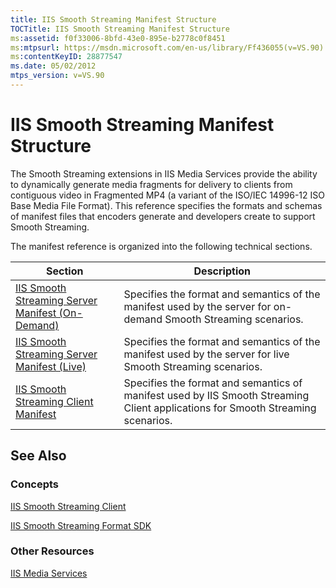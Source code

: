 ```yaml
---
title: IIS Smooth Streaming Manifest Structure
TOCTitle: IIS Smooth Streaming Manifest Structure
ms:assetid: f0f33006-8bfd-43e0-895e-b2778c0f8451
ms:mtpsurl: https://msdn.microsoft.com/en-us/library/Ff436055(v=VS.90)
ms:contentKeyID: 28877547
ms.date: 05/02/2012
mtps_version: v=VS.90
---
```


# IIS Smooth Streaming Manifest Structure

The Smooth Streaming extensions in IIS Media Services provide the ability to dynamically generate media fragments for delivery to clients from contiguous video in Fragmented MP4 (a variant of the ISO/IEC 14996-12 ISO Base Media File Format). This reference specifies the formats and schemas of manifest files that encoders generate and developers create to support Smooth Streaming.

The manifest reference is organized into the following technical sections.

|Section|Description|
|--- |--- |
|[IIS Smooth Streaming Server Manifest (On-Demand)](iis-smooth-streaming-server-manifest-on-demand.md)|Specifies the format and semantics of the manifest used by the server for on-demand Smooth Streaming scenarios.|
|[IIS Smooth Streaming Server Manifest (Live)](iis-smooth-streaming-server-manifest-live.md)|Specifies the format and semantics of the manifest used by the server for live Smooth Streaming scenarios.|
|[IIS Smooth Streaming Client Manifest](iis-smooth-streaming-client-manifest.md)|Specifies the format and semantics of manifest used by IIS Smooth Streaming Client applications for Smooth Streaming scenarios.|

## See Also

### Concepts

[IIS Smooth Streaming Client](https://msdn.microsoft.com/library/hh943091)

[IIS Smooth Streaming Format SDK](https://msdn.microsoft.com/library/ff402318)

### Other Resources

[IIS Media Services](https://go.microsoft.com/fwlink/?linkid=251015)

